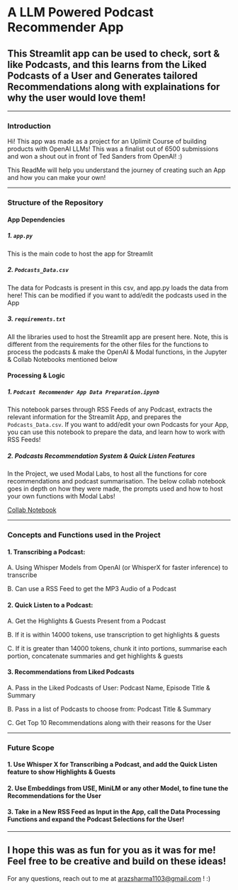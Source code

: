 # A LLM Powered Podcast Recommender App

## This Streamlit app can be used to check, sort & like Podcasts, and this learns from the Liked Podcasts of a User and Generates tailored Recommendations along with explainations for why the user would love them!

---

### Introduction
Hi! This app was made as a project for an Uplimit Course of building products with OpenAI LLMs! This was a finalist out of 6500 submissions and won a shout out in front of Ted Sanders from OpenAI! :)

This ReadMe will help you understand the journey of creating such an App and how you can make your own!

---

### Structure of the Repository

#### App Dependencies

##### 1. `app.py`
This is the main code to host the app for Streamlit

##### 2. `Podcasts_Data.csv`
The data for Podcasts is present in this csv, and app.py loads the data from here! This can be modified if you want to add/edit the podcasts used in the App

##### 3. `requirements.txt`
All the libraries used to host the Streamlit app are present here. Note, this is different from the requirements for the other files for the functions to process the podcasts & make the OpenAI & Modal functions, in the Jupyter & Collab Notebooks mentioned below

#### Processing & Logic

##### 1. `Podcast Recommender App Data Preparation.ipynb`
This notebook parses through RSS Feeds of any Podcast, extracts the relevant information for the Streamlit App, and prepares the `Podcasts_Data.csv`. If you want to add/edit your own Podcasts for your App, you can use this notebook to prepare the data, and learn how to work with RSS Feeds!

##### 2. Podcasts Recommendation System & Quick Listen Features
In the Project, we used Modal Labs, to host all the functions for core recommendations and podcast summarisation. The below collab notebook goes in depth  on how they were made, the prompts used and  how to host your own functions with Modal Labs!

[Collab Notebook](https://colab.research.google.com/drive/13FTZih92XYLncRNQJVD7LCKOrltsoia-?usp=sharing)

---

### Concepts and Functions used in the Project

#### 1.   Transcribing a Podcast:

  A. Using Whisper Models from OpenAI (or WhisperX for faster inference) to transcribe

  B. Can use a RSS Feed to get the MP3 Audio of a Podcast

#### 2.   Quick Listen to a Podcast:

  A. Get the Highlights & Guests Present from a Podcast

  B. If it is within 14000 tokens, use transcription to get highlights & guests

  C. If it is greater than 14000 tokens, chunk it into portions, summarise each portion, concatenate summaries and get highlights & guests 

#### 3. Recommendations from Liked Podcasts

  A. Pass in the Liked Podcasts of User: Podcast Name, Episode Title & Summary 

  B. Pass in a list of Podcasts to choose from: Podcast Title & Summary 
  
  C. Get Top 10 Recommendations along with their reasons for the User

--- 

### Future Scope

#### 1. Use Whisper X for Transcribing a Podcast, and add the Quick Listen feature to show Highlights & Guests

#### 2. Use Embeddings from USE, MiniLM or any other Model, to fine tune the Recommendations for the User

#### 3. Take in a New RSS Feed as Input in the App, call the Data Processing Functions and expand the Podcast Selections for the User!

---

## I hope this was as fun for you as it was for me! Feel free to be creative and build on these ideas!

For any questions, reach out to me at arazsharma1103@gmail.com ! :)



